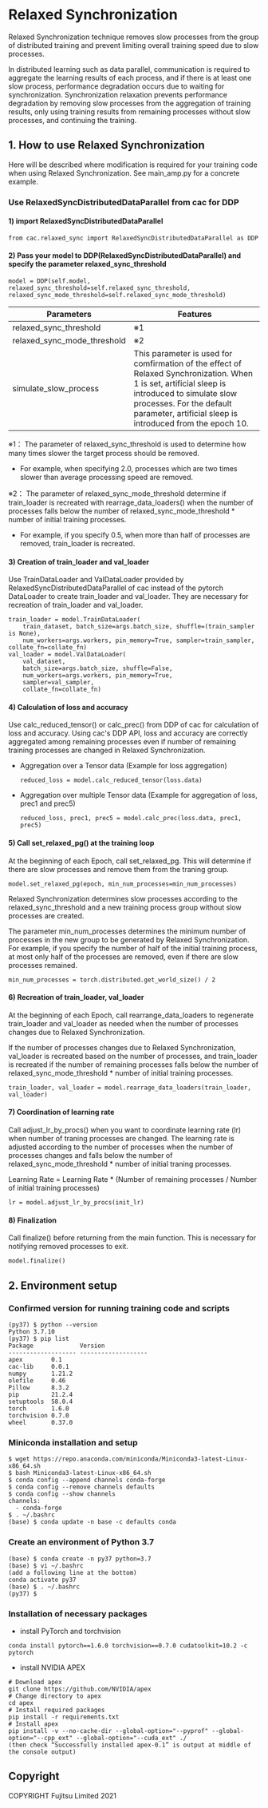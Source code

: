 # Relaxed Synchronization
Relaxed Synchronization technique removes slow processes from the group of distributed training and prevent limiting overall training speed due to slow processes. 

In distributed learning such as data parallel, communication is required to aggregate the learning results of each process, and if there is at least one slow process, performance degradation occurs due to waiting for synchronization.
Synchronization relaxation prevents performance degradation by removing slow processes from the aggregation of training results, only using training results from remaining processes without slow processes, and continuing the training.


## 1. How to use Relaxed Synchronization

Here will be described where modification is required for your training code when using Relaxed Synchronization.
See main_amp.py for a concrete example.

### Use RelaxedSyncDistributedDataParallel from cac for DDP

#### 1) import RelaxedSyncDistributedDataParallel

    from cac.relaxed_sync import RelaxedSyncDistributedDataParallel as DDP

#### 2) Pass your model to DDP(RelaxedSyncDistributedDataParallel) and specify the parameter relaxed_sync_threshold

    model = DDP(self.model, relaxed_sync_threshold=self.relaxed_sync_threshold, relaxed_sync_mode_threshold=self.relaxed_sync_mode_threshold)

|Parameters|Features|
|------|-------|
|relaxed_sync_threshold|※1|
|relaxed_sync_mode_threshold|※2|
|simulate_slow_process|This parameter is used for comfirmation of the effect of Relaxed Synchronization. When 1 is set, artificial sleep is introduced to simulate slow processes. For the default parameter, artificial sleep is introduced from the epoch 10. |

※1：
The parameter of relaxed_sync_threshold is used to determine how many times slower the target process should be removed.
* For example, when specifying 2.0, processes which are two times slower than average processing speed are removed.

※2：
The parameter of relaxed_sync_mode_threshold determine if train_loader is recreated with rearrage_data_loaders() when the number of processes falls below the number of relaxed_sync_mode_threshold * number of initial training processes.
* For example, if you specify 0.5, when more than half of processes are removed, train_loader is recreated.

#### 3) Creation of train_loader and val_loader

Use TrainDataLoader and ValDataLoader provided by RelaxedSyncDistributedDataParallel of cac instead of the pytorch DataLoader to create train_loader and val_loader.
They are necessary for recreation of train_loader and val_loader.

    train_loader = model.TrainDataLoader(
        train_dataset, batch_size=args.batch_size, shuffle=(train_sampler is None),
        num_workers=args.workers, pin_memory=True, sampler=train_sampler, collate_fn=collate_fn)
    val_loader = model.ValDataLoader(
        val_dataset,
        batch_size=args.batch_size, shuffle=False,
        num_workers=args.workers, pin_memory=True,
        sampler=val_sampler,
        collate_fn=collate_fn)

#### 4) Calculation of loss and accuracy

Use calc_reduced_tensor() or calc_prec() from DDP of cac for calculation of loss and accuracy.
Using cac's DDP API, loss and accuracy are correctly aggregated among remaining processes even if number of remaining training processes are changed in Relaxed Synchronization.

* Aggregation over a Tensor data (Example for loss aggregation)
    ```
    reduced_loss = model.calc_reduced_tensor(loss.data)
    ```

* Aggregation over multiple Tensor data (Example for aggregation of loss, prec1 and prec5)
    ```
    reduced_loss, prec1, prec5 = model.calc_prec(loss.data, prec1, prec5)
    ```

#### 5) Call set_relaxed_pg() at the training loop

At the beginning of each Epoch, call set_relaxed_pg. This will determine if there are slow processes and remove them from the traning group.

```
model.set_relaxed_pg(epoch, min_num_processes=min_num_processes)
```
Relaxed Synchronization determines slow processes according to the relaxed_sync_threshold and a new training process group without slow processes are created.

The parameter min_num_processes determines the minimum number of processes in the new group to be generated by Relaxed Synchronization.
For example, if you specify the number of half of the initial training process, at most only half of the processes are removed, even if there are slow processes remained.

```
min_num_processes = torch.distributed.get_world_size() / 2
```

#### 6) Recreation of train_loader, val_loader

At the beginning of each Epoch, call rearrange_data_loaders to regenerate train_loader and val_loader as needed when the number of processes changes due to Relaxed Synchronization.

If the number of processes changes due to Relaxed Synchronization, val_loader is recreated based on the number of processes, and train_loader is recreated if the number of remaining processes falls below the number of relaxed_sync_mode_threshold * number of initial training processes. 

```
train_loader, val_loader = model.rearrage_data_loaders(train_loader, val_loader)
```

#### 7) Coordination of learning rate

Call adjust_lr_by_procs() when you want to coordinate learning rate (lr) when number of traning processes are changed.
The learning rate is adjusted according to the number of processes when the number of processes changes and falls below the number of relaxed_sync_mode_threshold * number of initial traning processes.

Learning Rate = Learning Rate * (Number of remaining processes / Number of initial training processes)

```
lr = model.adjust_lr_by_procs(init_lr)
```

#### 8) Finalization

Call finalize() before returning from the main function. This is necessary for notifying removed processes to exit.

```
model.finalize()
```


## 2. Environment setup
### Confirmed version for running training code and scripts

```
(py37) $ python --version
Python 3.7.10
(py37) $ pip list
Package             Version
------------------- -------------------
apex        0.1
cac-lib     0.0.1
numpy       1.21.2
olefile     0.46
Pillow      8.3.2
pip         21.2.4
setuptools  58.0.4
torch       1.6.0
torchvision 0.7.0
wheel       0.37.0
```


### Miniconda installation and setup

```
$ wget https://repo.anaconda.com/miniconda/Miniconda3-latest-Linux-x86_64.sh
$ bash Miniconda3-latest-Linux-x86_64.sh
$ conda config --append channels conda-forge
$ conda config --remove channels defaults
$ conda config --show channels
channels:
  - conda-forge
$ . ~/.bashrc
(base) $ conda update -n base -c defaults conda
```

### Create an environment of Python 3.7

```
(base) $ conda create -n py37 python=3.7
(base) $ vi ~/.bashrc
(add a following line at the bottom)
conda activate py37
(base) $ . ~/.bashrc
(py37) $
```


### Installation of necessary packages

* install PyTorch and torchvision

```
conda install pytorch==1.6.0 torchvision==0.7.0 cudatoolkit=10.2 -c pytorch
```


* install NVIDIA APEX

```
# Download apex
git clone https://github.com/NVIDIA/apex
# Change directory to apex
cd apex
# Install required packages 
pip install -r requirements.txt
# Install apex
pip install -v --no-cache-dir --global-option="--pyprof" --global-option="--cpp_ext" --global-option="--cuda_ext" ./
(then check “Successfully installed apex-0.1” is output at middle of the console output)
```

## Copyright  

COPYRIGHT Fujitsu Limited 2021
